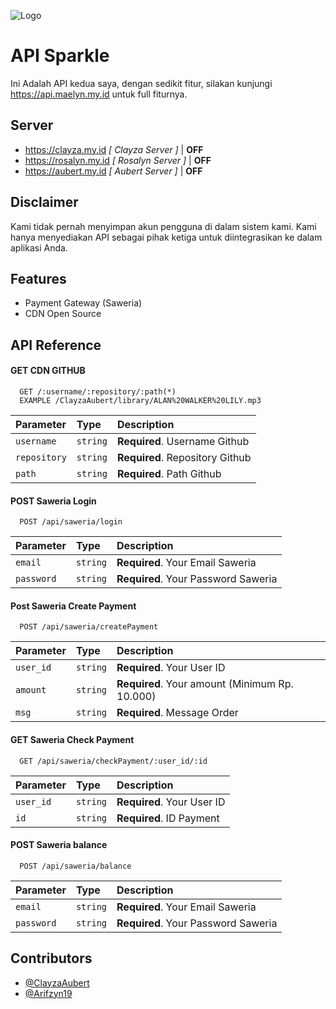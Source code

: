 
![Logo](https://i.ibb.co.com/wrxBY9X/Sparkle.jpg)


# API Sparkle

Ini Adalah API kedua saya, dengan sedikit fitur, silakan kunjungi https://api.maelyn.my.id untuk full fiturnya.

## Server
- https://clayza.my.id *[ Clayza Server ]* | **OFF**
- https://rosalyn.my.id *[ Rosalyn Server ]* | **OFF**
- https://aubert.my.id *[ Aubert Server ]* | **OFF**

## Disclaimer
Kami tidak pernah menyimpan akun pengguna di dalam sistem kami. Kami hanya menyediakan API sebagai pihak ketiga untuk diintegrasikan ke dalam aplikasi Anda.

## Features

- Payment Gateway (Saweria)
- CDN Open Source


## API Reference

#### GET CDN GITHUB

```http
  GET /:username/:repository/:path(*)
  EXAMPLE /ClayzaAubert/library/ALAN%20WALKER%20LILY.mp3
```

| Parameter | Type     | Description                |
| :-------- | :------- | :------------------------- |
| `username` | `string` | **Required**. Username Github |
| `repository` | `string` | **Required**. Repository Github |
| `path` | `string` | **Required**. Path Github |

#### POST Saweria Login

```http
  POST /api/saweria/login
```

| Parameter | Type     | Description                |
| :-------- | :------- | :------------------------- |
| `email` | `string` | **Required**. Your Email Saweria |
| `password` | `string` | **Required**. Your Password Saweria |

#### Post Saweria Create Payment 

```http
  POST /api/saweria/createPayment
```

| Parameter | Type     | Description                       |
| :-------- | :------- | :-------------------------------- |
| `user_id`      | `string` | **Required**. Your User ID |
| `amount`      | `string` | **Required**. Your amount (Minimum Rp. 10.000) |
| `msg`      | `string` | **Required**. Message Order |

#### GET Saweria Check Payment

```http
  GET /api/saweria/checkPayment/:user_id/:id
```

| Parameter | Type     | Description                |
| :-------- | :------- | :------------------------- |
| `user_id` | `string` | **Required**. Your User ID |
| `id` | `string` | **Required**. ID Payment |

#### POST Saweria balance

```http
  POST /api/saweria/balance
```

| Parameter | Type     | Description                |
| :-------- | :------- | :------------------------- |
| `email` | `string` | **Required**. Your Email Saweria |
| `password` | `string` | **Required**. Your Password Saweria |


## Contributors
- [@ClayzaAubert](https://github.com/ClayzaAubert)
- [@Arifzyn19](https://github.com/arifzyn19)

